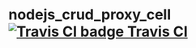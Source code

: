# nodejs_crud_proxy_cell [![Travis CI badge](https://travis-ci.org/aa6/nodejs_crud_proxy_cell.svg?branch=master) Travis CI](https://travis-ci.org/aa6/nodejs_crud_proxy_cell)